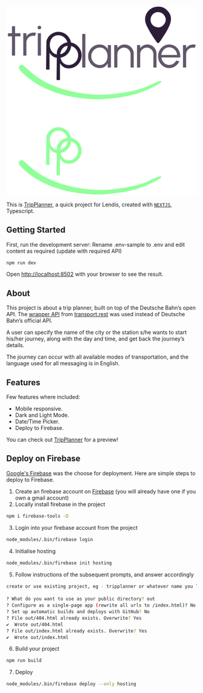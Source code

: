 ![TripPlanner Logo](https://raw.githubusercontent.com/leyume/tp/7f67d1658457ec587f39fc9a8c34b0c884974706/public/img/logo-light.svg#gh-light-mode-only)
![TripPlanner Logo](https://raw.githubusercontent.com/leyume/tp/7f67d1658457ec587f39fc9a8c34b0c884974706/public/img/logo-dark.svg#gh-dark-mode-only)

This is [TripPlanner](https://tripplannerx.web.app/), a quick project for Lendis, created with [`NEXTJS`](https://github.com/vercel/next.js/tree/canary/packages/create-next-app), Typescript.

## Getting Started

First, run the development server:
Rename .env-sample to .env and edit content as required (update with required API)

```bash
npm run dev
```

Open [http://localhost:8502](http://localhost:8502) with your browser to see the result.

## About
This project is about a trip planner, built on top of the Deutsche Bahn’s open API. The [wrapper API](https://v5.db.transport.rest/) from [transport.rest](https://transport.rest/) was used instead of Deutsche Bahn’s official API.

A user can specify the name of the city or the station s/he wants to start his/her journey, along with the day and time, and get back the journey’s details.

The journey can occur with all available modes of transportation, and the language used for all messaging is in English.


## Features

Few features where included:

- Mobile responsive.
- Dark and Light Mode.
- Date/Time Picker.
- Deploy to Firebase.

You can check out [TripPlanner](https://tripplannerx.web.app/) for a preview!

## Deploy on Firebase

[Google's Firebase](https://console.firebase.google.com/) was the choose for deployment.
Here are simple steps to deploy to Firebase.

1. Create an firebase account on [Firebase](https://console.firebase.google.com/) (you will already have one if you own a gmail account)
2. Locally install firebase in the project
```bash
npm i firebase-tools -D
```
3. Login into your firebase account from the project
```bash
node_modules/.bin/firebase login
```

4. Initialise hosting
```bash
node_modules/.bin/firebase init hosting
```
5. Follow instructions of the subsequent prompts, and answer accordingly
```bash
create or use existing project, eg - tripplanner or whatever name you like

? What do you want to use as your public directory? out
? Configure as a single-page app (rewrite all urls to /index.html)? No
? Set up automatic builds and deploys with GitHub? No
? File out/404.html already exists. Overwrite? Yes
✔  Wrote out/404.html
? File out/index.html already exists. Overwrite? Yes
✔  Wrote out/index.html
```

6. Build your project
```bash
npm run build
```

7. Deploy
```bash
node_modules/.bin/firebase deploy --only hosting
```
